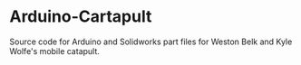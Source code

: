 # Arduino-Cartapult

Source code for Arduino and Solidworks part files for Weston Belk and Kyle Wolfe's mobile catapult.
